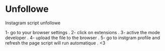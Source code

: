 # Unfollowe
Instagram script unfollowe

1- go to your browser settings .
2- click on extensions .
3- active the mode developer .
4- upload the file to the browser . 
5- go to instgram profile and refresh the page script will run automatique . <3

